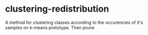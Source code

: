 # clustering-redistribution
A method for clustering classes according to the occurencies of it's samples on k-means prototype. Then prune

